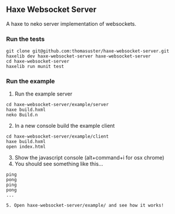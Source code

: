 ## Haxe Websocket Server

A haxe to neko server implementation of websockets.

### Run the tests
```
git clone git@github.com:thomasuster/haxe-websocket-server.git
haxelib dev haxe-websocket-server haxe-websocket-server
cd haxe-websocket-server
haxelib run munit test
```

### Run the example

1. Run the example server
```
cd haxe-websocket-server/example/server
haxe build.hxml
neko Build.n
```

2. In a new console build the example client
```
cd haxe-websocket-server/example/client
haxe build.hxml
open index.html
```

3. Show the javascript console (alt+command+i for osx chrome)
4. You should see something like this...
```
ping
pong
ping
pong
...

5. Open haxe-websocket-server/example/ and see how it works!
